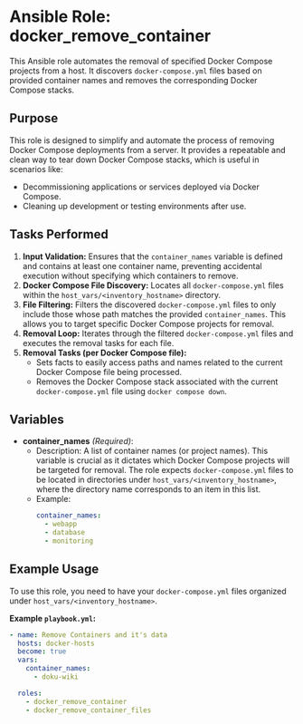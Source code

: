 # Ansible Role: docker_remove_container

This Ansible role automates the removal of specified Docker Compose projects from a host. It discovers `docker-compose.yml` files based on provided container names and removes the corresponding Docker Compose stacks.

## Purpose

This role is designed to simplify and automate the process of removing Docker Compose deployments from a server. It provides a repeatable and clean way to tear down Docker Compose stacks, which is useful in scenarios like:

*   Decommissioning applications or services deployed via Docker Compose.
*   Cleaning up development or testing environments after use.

## Tasks Performed

1.  **Input Validation:** Ensures that the `container_names` variable is defined and contains at least one container name, preventing accidental execution without specifying which containers to remove.
2.  **Docker Compose File Discovery:** Locates all `docker-compose.yml` files within the `host_vars/<inventory_hostname>` directory.
3.  **File Filtering:** Filters the discovered `docker-compose.yml` files to only include those whose path matches the provided `container_names`. This allows you to target specific Docker Compose projects for removal.
4.  **Removal Loop:** Iterates through the filtered `docker-compose.yml` files and executes the removal tasks for each file.
5.  **Removal Tasks (per Docker Compose file):**
    *   Sets facts to easily access paths and names related to the current Docker Compose file being processed.
    *   Removes the Docker Compose stack associated with the current `docker-compose.yml` file using `docker compose down`.

## Variables

*   **container\_names** *(Required)*:
    *   Description: A list of container names (or project names). This variable is crucial as it dictates which Docker Compose projects will be targeted for removal. The role expects `docker-compose.yml` files to be located in directories under `host_vars/<inventory_hostname>`, where the directory name corresponds to an item in this list.
    *   Example:
        ```yaml
        container_names:
          - webapp
          - database
          - monitoring
        ```

## Example Usage

To use this role, you need to have your `docker-compose.yml` files organized under `host_vars/<inventory_hostname>`.

**Example `playbook.yml`:**

```yaml
- name: Remove Containers and it's data
  hosts: docker-hosts
  become: true
  vars:
    container_names:
      - doku-wiki

  roles:
    - docker_remove_container
    - docker_remove_container_files

